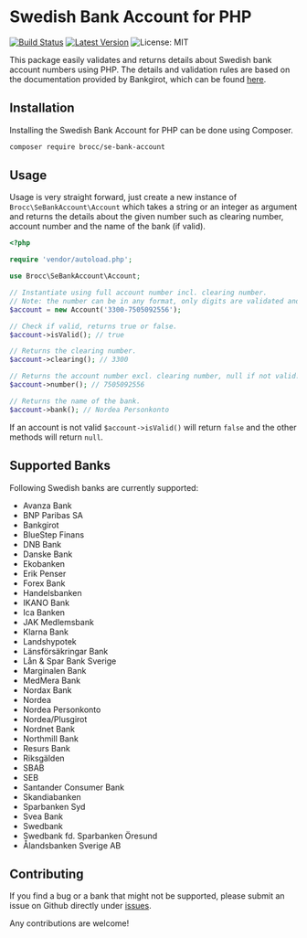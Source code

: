 # Swedish Bank Account for PHP

[![Build Status](https://travis-ci.org/brocc-ab/se-bank-account-php.svg?branch=master)](https://travis-ci.org/brocc-ab/se-bank-account-php)
[![Latest Version](https://img.shields.io/github/release/brocc-ab/se-bank-account-php.svg?style=flat-square)](https://github.com/brocc-ab/se-bank-account-php/releases)
![License: MIT](https://img.shields.io/badge/License-MIT-green.svg)

This package easily validates and returns details about Swedish bank account numbers using PHP. The details and validation rules are based on the documentation provided by Bankgirot, which can be found [here](https://www.bankgirot.se/globalassets/dokument/anvandarmanualer/bankernaskontonummeruppbyggnad_anvandarmanual_sv.pdf).

## Installation

Installing the Swedish Bank Account for PHP can be done using Composer.

```bash
composer require brocc/se-bank-account
```

## Usage

Usage is very straight forward, just create a new instance of `Brocc\SeBankAccount\Account` which takes a string or an integer as argument and returns the details about the given number such as clearing number, account number and the name of the bank (if valid).

```php
<?php

require 'vendor/autoload.php';

use Brocc\SeBankAccount\Account;

// Instantiate using full account number incl. clearing number.
// Note: the number can be in any format, only digits are validated and used.
$account = new Account('3300-7505092556');

// Check if valid, returns true or false.
$account->isValid(); // true

// Returns the clearing number.
$account->clearing(); // 3300

// Returns the account number excl. clearing number, null if not valid.
$account->number(); // 7505092556

// Returns the name of the bank.
$account->bank(); // Nordea Personkonto
```

If an account is not valid `$account->isValid()` will return `false` and the other methods will return `null`.

## Supported Banks

Following Swedish banks are currently supported:

* Avanza Bank
* BNP Paribas SA
* Bankgirot
* BlueStep Finans
* DNB Bank
* Danske Bank
* Ekobanken
* Erik Penser
* Forex Bank
* Handelsbanken
* IKANO Bank
* Ica Banken
* JAK Medlemsbank
* Klarna Bank
* Landshypotek
* Länsförsäkringar Bank
* Lån & Spar Bank Sverige
* Marginalen Bank
* MedMera Bank
* Nordax Bank
* Nordea
* Nordea Personkonto
* Nordea/Plusgirot
* Nordnet Bank
* Northmill Bank
* Resurs Bank
* Riksgälden
* SBAB
* SEB
* Santander Consumer Bank
* Skandiabanken
* Sparbanken Syd
* Svea Bank
* Swedbank
* Swedbank fd. Sparbanken Öresund
* Ålandsbanken Sverige AB

## Contributing

If you find a bug or a bank that might not be supported, please submit an issue on Github directly under [issues](https://github.com/brocc-ab/se-bank-account-php/issues).

Any contributions are welcome!